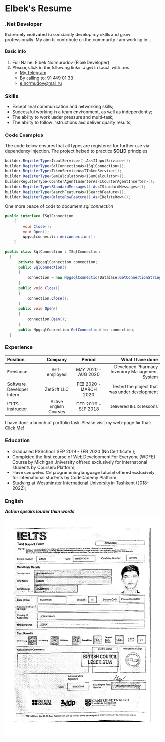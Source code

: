 # Elbek's Resume

### .Net Developer

Extremely motivated to
constantly develop my skills
and grow professionally. My
aim to contribute on the
community I am working in...

#### Basic Info

1. Full Name: Elbek Normurudov (ElbekDeveloper)
2. Please, click in the following links to get in touch with me:
   - [My Telegram](https://t.me/sochiquzmanager)
   - By calling to: 91 449 01 33
   - e.normudov@mail.ru

### Skills

- Exceptional communication and networking skills;
- Successful working in a team environment, as well as independently;
- The ability to work under pressure and multi-task;
- The ability to follow instructions and deliver quality results;

### Code Examples

The code below ensures that all types are registered for further use via dependency injection.
The project helped to practice **SOLID** principles

```csharp
builder.RegisterType<InputService>().As<IInputService>();
builder.RegisterType<SqlConnectionAs<ISqlConnection>();
builder.RegisterType<TokenServiceAs<ITokenService>();
builder.RegisterType<SumCalculatorAs<ISumCalculator>();
builderRegisterType<CounterAgentInserterAs<ICounterAgentInserter>();
builder.RegisterType<StandardMessages().As<IStandardMessages>();
builder.RegisterType<SearchFeatureAs<ISearchFeature>();
builder.RegisterType<DeleteRowFeature().As<IDeleteRow>();

```

One more peace of code to document _sql connection_

```csharp
public interface ISqlConnection
    {
        void Close();
        void Open();
        NpgsqlConnection GetConnection();
    }
```

```csharp
public class SqlConnection : ISqlConnection
  {
      private NpgsqlConnection connection;
      public SqlConnection()
      {
          connection = new NpgsqlConnectio(Database.GetConnectionString());
      }
      public void Close()
      {
          connection.Close();
      }
      public void Open()
      {
          connection.Open();
      }
      public NpgsqlConnection GetConnection()=> connection;
  }
```

### Experience

| Position                  |        Company         |        Period         |                           **What I have done** |
| :------------------------ | :--------------------: | :-------------------: | ---------------------------------------------: |
| Freelancer                |     Self-employed      |  MAY 2020 - AUG 2020  | Developed Pharmacy Inventory Management System |
| Software Developer Intern |      ZetSoft LLC       | FEB 2020 - MARCH 2020 |  Tested the project that was under development |
| IELTS instructor          | Active English Courses |  DEC 2016 - SEP 2018  |                        Delivered IELTS lessons |

I have done a bunch of portfolio task. Please visit my web-page for that:
[Click Me!](elbek.engineer)

### Education

- Graduated RSSchool: SEP 2019 - FEB 2020 (No Certificate );
- Completed the first course of Web Development For Everyone (WDFE) Course by Michigan University offered exclusively for international students by Coursera Platform;
- Have competed C# programming language tutorial offered exclusively for international students by CodeCademy Platform
- Studying at Westminster International University in Tashkent (2018-2022);

### English

**_Action speaks louder than words_**

![IELTS CERTIFICATE](./assets/IELTS.jpg)

